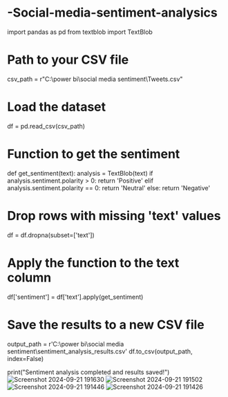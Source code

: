 # -Social-media-sentiment-analysics

import pandas as pd
from textblob import TextBlob

# Path to your CSV file
csv_path = r"C:\power bi\social media sentiment\Tweets.csv"

# Load the dataset
df = pd.read_csv(csv_path)

# Function to get the sentiment
def get_sentiment(text):
    analysis = TextBlob(text)
    if analysis.sentiment.polarity > 0:
        return 'Positive'
    elif analysis.sentiment.polarity == 0:
        return 'Neutral'
    else:
        return 'Negative'

# Drop rows with missing 'text' values
df = df.dropna(subset=['text'])

# Apply the function to the text column
df['sentiment'] = df['text'].apply(get_sentiment)

# Save the results to a new CSV file
output_path = r'C:\power bi\social media sentiment\sentiment_analysis_results.csv'
df.to_csv(output_path, index=False)

print("Sentiment analysis completed and results saved!")![Screenshot 2024-09-21 191630](https://github.com/user-attachments/assets/960c091a-6837-4cbc-a6ba-0a12e3aaf6a4)
![Screenshot 2024-09-21 191502](https://github.com/user-attachments/assets/3d6abaef-95e0-4cff-87b7-f0af5a4f2230)
![Screenshot 2024-09-21 191446](https://github.com/user-attachments/assets/bcd98df6-8508-48bd-a4c9-71156e74598b)
![Screenshot 2024-09-21 191426](https://github.com/user-attachments/assets/65bee24f-c3c5-4afd-aef0-10b1b8c1df51)
